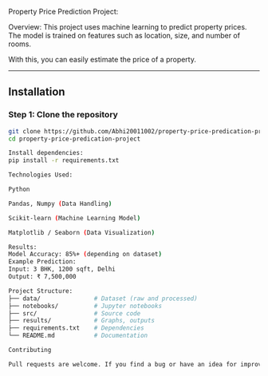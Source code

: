 Property Price Prediction Project:

Overview:
This project uses machine learning to predict property prices.  
The model is trained on features such as location, size, and number of rooms.  

With this, you can easily estimate the price of a property.

---

## Installation

### Step 1: Clone the repository
```bash
git clone https://github.com/Abhi20011002/property-price-predication-project.git
cd property-price-predication-project

Install dependencies:
pip install -r requirements.txt

Technologies Used:

Python

Pandas, Numpy (Data Handling)

Scikit-learn (Machine Learning Model)

Matplotlib / Seaborn (Data Visualization)

Results:
Model Accuracy: 85%+ (depending on dataset)
Example Prediction:
Input: 3 BHK, 1200 sqft, Delhi
Output: ₹ 7,500,000

Project Structure:
├── data/               # Dataset (raw and processed)
├── notebooks/          # Jupyter notebooks
├── src/                # Source code
├── results/            # Graphs, outputs
├── requirements.txt    # Dependencies
└── README.md           # Documentation

Contributing

Pull requests are welcome. If you find a bug or have an idea for improvement, please raise an issue or submit a PR.

